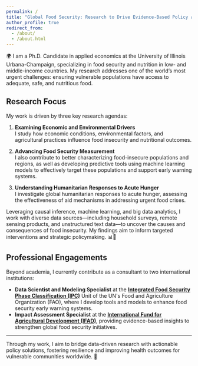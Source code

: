 ```yaml
---
permalink: /
title: "Global Food Security: Research to Drive Evidence-Based Policy and Practice"
author_profile: true
redirect_from: 
  - /about/
  - /about.html
---
```


🌍 I am a Ph.D. Candidate in applied economics at the University of Illinois Urbana-Champaign, specializing in food security and nutrition in low- and middle-income countries. My research addresses one of the world’s most urgent challenges: ensuring vulnerable populations have access to adequate, safe, and nutritious food.

## Research Focus

My work is driven by three key research agendas:

1. **Examining Economic and Environmental Drivers**  
   I study how economic conditions, environmental factors, and agricultural practices influence food insecurity and nutritional outcomes.

2. **Advancing Food Security Measurement**  
   I also contribute to better characterizing food-insecure populations and regions, as well as developing predictive tools using machine learning models to effectively target these populations and support early warning systems.

3. **Understanding Humanitarian Responses to Acute Hunger**  
   I investigate global humanitarian responses to acute hunger, assessing the effectiveness of aid mechanisms in addressing urgent food crises.

Leveraging causal inference, machine learning, and big data analytics, I work with diverse data sources—including household surveys, remote sensing products, and unstructured text data—to uncover the causes and consequences of food insecurity. My findings aim to inform targeted interventions and strategic policymaking. 📊🌾

## Professional Engagements

Beyond academia, I currently contribute as a consultant to two international institutions:

- **Data Scientist and Modeling Specialist** at the **[Integrated Food Security Phase Classification (IPC)](https://www.ipcinfo.org/)** Unit of the UN's Food and Agriculture Organization (FAO), where I develop tools and models to enhance food security early warning systems.
- **Impact Assessment Specialist** at the **[International Fund for Agricultural Development (IFAD)](http://ifad.org/en)**, providing evidence-based insights to strengthen global food security initiatives.

---

Through my work, I aim to bridge data-driven research with actionable policy solutions, fostering resilience and improving health outcomes for vulnerable communities worldwide. 🌟